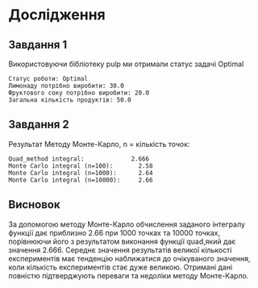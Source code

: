 # Дослідження

## Завдання 1

Використовуючи бібліотеку pulp ми отримали статус задачі Optimal

```
Статус роботи: Optimal
Лимонаду потрібно виробити: 30.0
Фруктового соку потрібно виробити: 20.0
Загальна кількість продуктів: 50.0
```

## Завдання 2
Результат Методу Монте-Карло, n = кількість точок:

```
Quad_method integral:             2.666
Monte Carlo integral (n=100):       2.58
Monte Carlo integral (n=1000):      2.64
Monte Carlo integral (n=10000):     2.66

```
## Висновок

За допомогою методу Монте-Карло обчислення заданого інтегралу функції дає приблизно 2.66 при 1000 точках та 10000 точках, порівнюючи його з результатом виконання функції quad,який дає значення 2.666. Середнє значення результатів великої кількості експериментів має тенденцію наближатися до очікуваного значення, коли кількість експериментів стає дуже великою. Отримані дані повністю підтверджують переваги та недоліки методу Монте-Карло.

